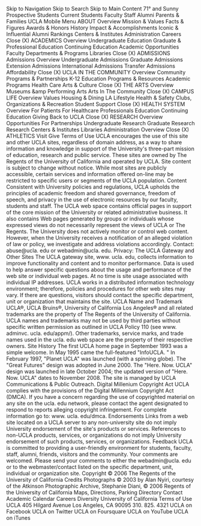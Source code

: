 Skip to Navigation Skip to Search Skip to Main Content 71° and Sunny Prospective Students Current Students Faculty Staff Alumni Parents & Families UCLA Mobile Menu ABOUT Overview Mission & Values Facts & Figures Awards & Honors History Impact & Accomplishments Iconic & Influential Alumni Rankings Centers & Institutes Administration Careers Close (X) ACADEMICS Overview Undergraduate Education Graduate & Professional Education Continuing Education Academic Opportunities Faculty Departments & Programs Libraries Close (X) ADMISSIONS Admissions Overview Undergraduate Admissions Graduate Admissions Extension Admissions International Admissions Transfer Admissions Affordability Close (X) UCLA IN THE COMMUNITY Overview Community Programs & Partnerships K-12 Education Programs & Resources Academic Programs Health Care Arts & Culture Close (X) THE ARTS Overview Museums &amp Performing Arts Arts In The Community Close (X) CAMPUS LIFE Overview Values Housing & Dining LA Lifestyle Health & Safety Clubs, Organizations & Recreation Student Support Close (X) HEALTH SYSTEM Overview For Patients For Healthcare Professionals Education Continuing Education Giving Back to UCLA Close (X) RESEARCH Overview Opportunities For Partnerships Undergraduate Research Graduate Research Research Centers & Institutes Libraries Administration Overview Close (X) ATHLETICS Visit Give Terms of Use UCLA encourages the use of this site and other UCLA sites, regardless of domain address, as a way to share information and knowledge in support of the University's three-part mission of education, research and public service. These sites are owned by The Regents of the University of California and operated by UCLA. Site content is subject to change without notice. While most sites are publicly accessible, certain services and information offered on-line may be restricted to specific users or segments of the UCLA population. Content Consistent with University policies and regulations, UCLA upholds the principles of academic freedom and shared governance, freedom of speech, and privacy in the use of electronic resources by our faculty, students and staff. The UCLA web space contains official pages in support of the core mission of the University or related administrative business. It also contains Web pages generated by groups or individuals whose expressed views do not necessarily represent the views of UCLA or The Regents. The University does not actively monitor or control web content. However, when the University receives a notification of an alleged violation of law or policy, we investigate and address violations accordingly. Contact: abuse@ucla. edu or webadmin@ucla. edu. Privacy: The UCLA Gateway and Other Sites The UCLA gateway site, www. ucla. edu, collects information to improve functionality and content and to monitor performance. Data is used to help answer specific questions about the usage and performance of the web site or individual web pages. At no time is site usage associated with individual IP addresses. UCLA works in a distributed information technology environment; therefore, policies and procedures for other web sites may vary. If there are questions, visitors should contact the specific department, unit or organization that maintains the site. UCLA Name and Trademark UCLA®, UCLA Bruins®, University of California Los Angeles® and all related trademarks are the property of The Regents of the University of California. UCLA names and trademarks may not be used by third parties without specific written permission as outlined in UCLA Policy 110 (see www. adminvc. ucla. edu/appm/). Other trademarks, service marks, and trade names used in the ucla. edu web space are the property of their respective owners. Site History The first UCLA home page in September 1993 was a simple welcome. In May 1995 came the full-featured "InfoUCLA. " In February 1997, "Planet UCLA" was launched (with a spinning globe). The "Great Futures" design was adopted in June 2000. The "Here. Now. UCLA" design was launched in late October 2004; the updated version of "Here. Now. UCLA" dates to November 2008. The site is managed by UCLA Communications & Public Outreach. Digital Millenium Copyright Act UCLA complies with the provisions of the Digital Millennium Copyright Act (DMCA). If you have a concern regarding the use of copyrighted material on any site on the ucla. edu network, please contact the agent designated to respond to reports alleging copyright infringement. For complete information go to: www. ucla. edu/dmca. Endorsements Links from a web site located on a UCLA server to any non-university site do not imply University endorsement of the site's products or services. References to non-UCLA products, services, or organizations do not imply University endorsement of such products, services, or organizations. Feedback UCLA is committed to providing a user-friendly environment for students, faculty, staff, alumni, friends, visitors and the community. Your comments are welcomed. Please send your comments to either the webadmin@ucla. edu or to the webmaster/contact listed on the specific department, unit, individual or organization site. Copyright © 2006 The Regents of the University of California Credits Photographs © 2003 by Alan Nyiri, courtesy of the Atkinson Photographic Archive, Stephanie Diani, © 2006 Regents of the University of California Maps, Directions, Parking Directory Contact Academic Calendar Careers Diversity University of California Terms of Use UCLA 405 Hilgard Avenue Los Angeles, CA 90095 310. 825. 4321 UCLA on Facebook UCLA on Twitter UCLA on Foursquare UCLA on YouTube UCLA on iTunes
